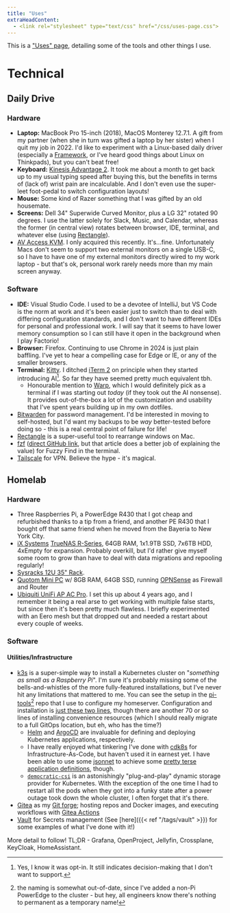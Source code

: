 ```yaml
---
title: "Uses"
extraHeadContent:
  - <link rel="stylesheet" type="text/css" href="/css/uses-page.css">
---
```


This is a ["Uses" page](https://uses.tech/), detailing some of the tools and other things I use.

# Technical

## Daily Drive

### Hardware

* **Laptop:** MacBook Pro 15-inch (2018), MacOS Monterey 12.7.1. A gift from my partner (when she in turn was gifted a laptop by her sister) when I quit my job in 2022. I'd like to experiment with a Linux-based daily driver (especially a [Framework](https://frame.work/), or I've heard good things about Linux on Thinkpads), but you can't beat free!
* **Keyboard:** [Kinesis Advantage 2](https://kinesis-ergo.com/shop/advantage2/). It took me about a month to get back up to my usual typing speed after buying this, but the benefits in terms of (lack of) wrist pain are incalculable. And I don't even use the super-leet foot-pedal to switch configuration layouts!
* **Mouse:** Some kind of Razer something that I was gifted by an old housemate.
* **Screens:** Dell 34" Superwide Curved Monitor, plus a LG 32" rotated 90 degrees. I use the latter solely for Slack, Music, and Calendar, whereas the former (in central view) rotates between browser, IDE, terminal, and whatever else (using [Rectangle](https://rectangleapp.com/)).
* [AV Access KVM](https://www.amazon.com/gp/product/B0CP4PD3SM). I only acquired this recently. It's...fine. Unfortunately Macs don't seem to support two external monitors on a single USB-C, so I have to have one of my external monitors directly wired to my work laptop - but that's ok, personal work rarely needs more than my main screen anyway.

### Software

* **IDE:** Visual Studio Code. I used to be a devotee of IntelliJ, but VS Code is the norm at work and it's been easier just to switch than to deal with differing configuration standards, and I don't want to have different IDEs for personal and professional work. I will say that it seems to have lower memory consumption so I can still have it open in the background when I play Factorio!
* **Browser:** Firefox. Continuing to use Chrome in 2024 is just plain baffling. I've yet to hear a compelling case for Edge or IE, or any of the smaller browsers.
* **Terminal:** [Kitty](https://sw.kovidgoyal.net/kitty/). I ditched [iTerm 2](https://iterm2.com/) on principle when they started introducing AI[^ai-optin]. So far they have seemed pretty much equivalent tbh.
  * Honourable mention to [Warp](https://www.warp.dev/), which I would definitely pick as a terminal if I was starting out _today_ (if they took out the AI nonsense). It provides out-of-the-box a lot of the customization and usability that I've spent years building up in my own dotfiles.
* [Bitwarden](https://vault.bitwarden.com/) for password management. I'd be interested in moving to self-hosted, but I'd want my backups to be _way_ better-tested before doing so - this is a real central point of failure for life!
* [Rectangle](https://rectangleapp.com) is a super-useful tool to rearrange windows on Mac.
* [fzf](https://www.freecodecamp.org/news/fzf-a-command-line-fuzzy-finder-missing-demo-a7de312403ff/) ([direct GitHub link](https://github.com/junegunn/fzf), but that article does a better job of explaining the value) for Fuzzy Find in the terminal.
* [Tailscale](https://tailscale.com/) for VPN. Believe the hype - it's magical.

## Homelab

### Hardware

* Three Raspberries Pi, a PowerEdge R430 that I got cheap and refurbished thanks to a tip from a friend, and another PE R430 that I bought off that same friend when he moved from the Bayeria to New York City.
* [iX Systems](https://www.ixsystems.com/) [TrueNAS R-Series](https://www.truenas.com/r-series/), 64GB RAM, 1x1.9TB SSD, 7x6TB HDD, 4xEmpty for expansion. Probably overkill, but I'd rather give myself some room to grow than have to deal with data migrations and repooling regularly!
* [Sysracks 12U 35" Rack](https://www.amazon.com/gp/product/B09KK678CN).
* [Quotom Mini PC](https://qotom.net/) w/ 8GB RAM, 64GB SSD, running [OPNSense](https://opnsense.org/) as Firewall and Router
* [Ubiquiti UniFi AP AC Pro](https://store.ui.com/us/en/products/uap-ac-pro). I set this up about 4 years ago, and I remember it being a real arse to get working with multiple false starts, but since then it's been pretty much flawless. I briefly experimented with an Eero mesh but that dropped out and needed a restart about every couple of weeks.

### Software

#### Utilities/Infrastructure

* [k3s](https://k3s.io/) is a super-simple way to install a Kubernetes cluster on "_something as small as a Raspberry Pi_". I'm sure it's probably missing some of the bells-and-whistles of the more fully-featured installations, but I've never hit any limitations that mattered to me. You can see the setup in the [pi-tools](https://github.com/scubbo/pi-tools/tree/main/scripts-on-pi)[^out-of-date-naming] repo that I use to configure my homeserver. Configuration and installation is [just these two lines](https://github.com/scubbo/pi-tools/blob/main/scripts-on-pi/controller_setup/1.sh#L67-L70), though there are another 70 or so lines of installing convenience resources (which I should really migrate to a full GitOps location, but eh, who has the time?)
  * [Helm](https://helm.sh/) and [ArgoCD](https://argo-cd.readthedocs.io/en/stable/) are invaluable for defining and deploying Kubernetes applications, respectively.
  * I have really enjoyed what tinkering I've done with [cdk8s](https://cdk8s.io/) for Infrastructure-As-Code, but haven't used it in earnest yet. I have been able to use some [jsonnet](https://jsonnet.org/) to achieve some [pretty terse application definitions](https://gitea.scubbo.org/scubbo/helm-charts/src/branch/main/app-of-apps/edh-elo.jsonnet), though.
  * [`democratic-csi`](https://github.com/democratic-csi/democratic-csi) is an astonishingly "plug-and-play" dynamic storage provider for Kubernetes. With the exception of the one time I had to restart all the pods when they got into a funky state after a power outage took down the whole cluster, I often forget that it's there.
* [Gitea](https://about.gitea.com/) as my [Git forge](https://gitea.scubbo.org); hosting repos and Docker images, and executing workflows with [Gitea Actions](https://docs.gitea.com/usage/actions/overview)
* [Vault](https://www.hashicorp.com/en/products/vault) for Secrets management (See [here]({{< ref "/tags/vault" >}}) for some examples of what I've done with it!)

More detail to follow! TL;DR - Grafana, OpenProject, Jellyfin, Crossplane, KeyCloak, HomeAssistant.

[^ai-optin]: Yes, I know it was opt-in. It still indicates decision-making that I don't want to support.
[^out-of-date-naming]: the naming is somewhat out-of-date, since I've added a non-Pi PowerEdge to the cluster - but hey, all engineers know there's nothing to permanent as a temporary name!
